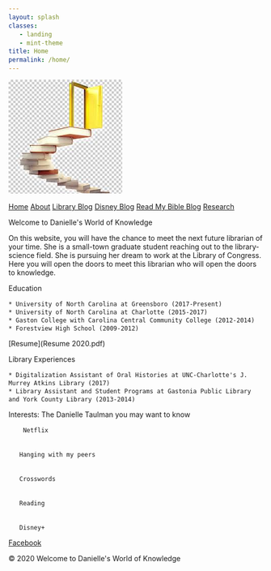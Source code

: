 ```yaml
---
layout: splash
classes:
   - landing
   - mint-theme
title: Home
permalink: /home/
---
```


<img src="/Assets/Door to Knowledge.jpg" width="225px" length="225px">

[Home](/home/)
[About](/about/)
[Library Blog](/library/)
[Disney Blog](/disney/)
[Read My Bible Blog](/bible/)
[Research](/research/)

Welcome to Danielle's World of Knowledge

  On this website, you will have the chance to meet the next future librarian of your time. She is a small-town graduate student reaching out to the library-science field. She is pursuing her dream to work at the Library of Congress. Here you will open the doors to meet this librarian who will open the doors to knowledge.


Education

    * University of North Carolina at Greensboro (2017-Present)
    * University of North Carolina at Charlotte (2015-2017)
    * Gaston College with Carolina Central Community College (2012-2014)
    * Forestview High School (2009-2012)

[Resume](Resume 2020.pdf)

Library Experiences

    * Digitalization Assistant of Oral Histories at UNC-Charlotte's J. Murrey Atkins Library (2017)
    * Library Assistant and Student Programs at Gastonia Public Library and York County Library (2013-2014)

Interests: The Danielle Taulman you may want to know


        Netflix


       Hanging with my peers


       Crosswords


       Reading


       Disney+



[Facebook](https://www.facebook.com/danielle.taulman)


 &copy; 2020 Welcome to Danielle's World of Knowledge
